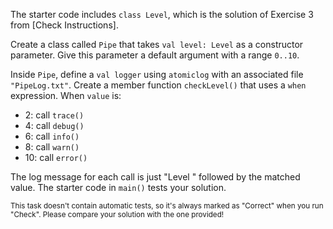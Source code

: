 

The starter code includes `class Level`, which is the solution of Exercise 3
from [Check Instructions].

Create a class called `Pipe` that takes `val level: Level` as a constructor
parameter. Give this parameter a default argument with a range `0..10`.

Inside `Pipe`, define a `val logger` using `atomiclog` with an associated file
`"PipeLog.txt"`. Create a member function `checkLevel()` that uses a `when`
expression. When `value` is:

- 2: call `trace()`
- 4: call `debug()`
- 6: call `info()`
- 8: call `warn()`
- 10: call `error()`

The log message for each call is just "Level " followed by the matched value.
The starter code in `main()` tests your solution.

<sub> This task doesn't contain automatic tests,
so it's always marked as "Correct" when you run "Check".
Please compare your solution with the one provided! </sub>
